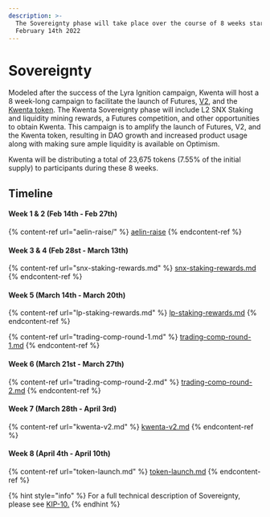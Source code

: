 ```yaml
---
description: >-
  The Sovereignty phase will take place over the course of 8 weeks starting
  February 14th 2022
---
```


# Sovereignty

Modeled after the success of the Lyra Ignition campaign, Kwenta will host a 8 week-long campaign to facilitate the launch of Futures, [V2](kwenta-v2.md), and the [Kwenta token](token-launch/). The Kwenta Sovereignty phase will include L2 SNX Staking and liquidity mining rewards, a Futures competition, and other opportunities to obtain Kwenta. This campaign is to amplify the launch of Futures, V2, and the Kwenta token, resulting in DAO growth and increased product usage along with making sure ample liquidity is available on Optimism.

Kwenta will be distributing a total of 23,675 tokens (7.55% of the initial supply) to participants during these 8 weeks.

## Timeline

#### Week 1 & 2 (Feb 14th - Feb 27th)

{% content-ref url="aelin-raise/" %}
[aelin-raise](aelin-raise/)
{% endcontent-ref %}

#### Week 3 & 4 (Feb 28st - March 13th)

{% content-ref url="snx-staking-rewards.md" %}
[snx-staking-rewards.md](snx-staking-rewards.md)
{% endcontent-ref %}

#### Week 5 (March 14th - March 20th)

{% content-ref url="lp-staking-rewards.md" %}
[lp-staking-rewards.md](lp-staking-rewards.md)
{% endcontent-ref %}

{% content-ref url="trading-comp-round-1.md" %}
[trading-comp-round-1.md](trading-comp-round-1.md)
{% endcontent-ref %}

#### Week 6 (March 21st - March 27th)

{% content-ref url="trading-comp-round-2.md" %}
[trading-comp-round-2.md](trading-comp-round-2.md)
{% endcontent-ref %}

#### Week 7 (March 28th - April 3rd)

{% content-ref url="kwenta-v2.md" %}
[kwenta-v2.md](kwenta-v2.md)
{% endcontent-ref %}

#### Week 8 (April 4th - April 10th)

{% content-ref url="token-launch.md" %}
[token-launch.md](token-launch.md)
{% endcontent-ref %}

{% hint style="info" %}
For a full technical description of Sovereignty, please see [KIP-10.](https://kips.kwenta.io/kips/kip-10/)
{% endhint %}
